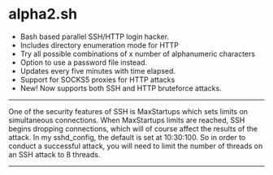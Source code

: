 # alpha2.sh
* Bash based parallel SSH/HTTP login hacker.<br>
* Includes directory enumeration mode for HTTP<br>
* Try all possible combinations of x number of alphanumeric characters<br>
* Option to use a password file instead.<br>
* Updates every five minutes with time elapsed.<br>
* Support for SOCKS5 proxies for HTTP attacks<br>
* New! Now supports both SSH and HTTP bruteforce attacks.
<hr>
One of the security features of SSH is MaxStartups which sets limits on simultaneous connections. When MaxStartups limits are reached, SSH begins dropping connections, which will of course affect the results of the attack. In my sshd_config, the default is set at 10:30:100. So in order to conduct a successful attack, you will need to limit the number of threads on an SSH attack to 8 threads.
<hr>
